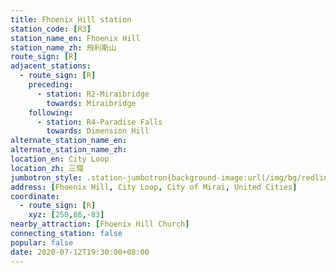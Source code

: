```yaml
---
title: Fhoenix Hill station
station_code: [R3]
station_name_en: Fhoenix Hill
station_name_zh: 飛利斯山
route_sign: [R]
adjacent_stations:
  - route_sign: [R]
    preceding:
      - station: R2-Miraibridge
        towards: Miraibridge
    following:
      - station: R4-Paradise Falls
        towards: Dimension Hill
alternate_station_name_en: 
alternate_station_name_zh: 
location_en: City Loop
location_zh: 三環
jumbotron_style: .station-jumbotron{background-image:url(/img/bg/redline.png);background-repeat:no-repeat;background-size:100% 10px;background-position:0 130px}
address: [Fhoenix Hill, City Loop, City of Mirai, United Cities]
coordinate:
  - route_sign: [R]
    xyz: [250,86,-83]
nearby_attraction: [Fhoenix Hill Church]
connecting_station: false
popular: false
date: 2020-07-12T19:30:00+08:00
---
```


